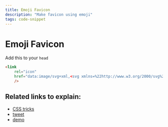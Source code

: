 ```yaml
---
title: Emoji Favicon
description: "Make favicon using emoji"
tags: code-snippet
---
```


# Emoji Favicon

Add this to your `head`

```html
<link
    rel="icon"
    href="data:image/svg+xml,<svg xmlns=%22http://www.w3.org/2000/svg%22 viewBox=%220 0 100 100%22><text y=%22.9em%22 font-size=%2290%22>📜</text></svg>"
    />
```

## Related links to explain:
- [CSS tricks](https://css-tricks.com/emojis-as-favicons/)
- [tweet](https://twitter.com/LeaVerou/status/1241619866475474946?s=20)
- [demo](https://000458870.codepen.website/)